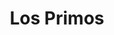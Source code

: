 ---
title: "Los Primos"
url: /ciudad-autonoma-de-buenos-aires/los-primos-segurola/
shop: Parfümerie
---